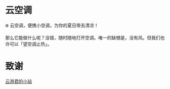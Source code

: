 # 云空调
❄️  云空调，便携小空调，为你的夏日带去清凉！

那么它能做什么呢？没错，随时随地打开空调。唯一的缺憾是，没有风。但我们也许可以「望空调止热」。
# 致谢
[云游君的小站](https://www.yunyoujun.cn/)
